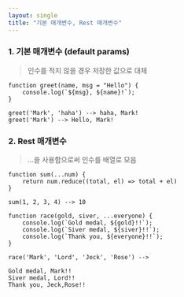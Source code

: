 ```yaml
---
layout: single
title: "기본 매개변수, Rest 매개변수"
---
```


### 1. 기본 매개변수 (default params)   
> 인수를 적지 않을 경우 저장한 값으로 대체

```
function greet(name, msg = "Hello") {
    console.log(`${msg}, ${name}!`);
}

greet('Mark', 'haha') --> haha, Mark!   
greet('Mark') --> Hello, Mark!   
```

### 2.  Rest 매개변수   
> ...을 사용함으로써 인수를 배열로 모음

```
function sum(...num) {
    return num.reduce((total, el) => total + el)
}

sum(1, 2, 3, 4) --> 10
```

```
function race(gold, siver, ...everyone) {
    console.log(`Gold medal, ${gold}!!`);
    console.log(`Siver medal, ${siver}!!`);
    console.log(`Thank you, ${everyone}!!`);
}

race('Mark', 'Lord', 'Jeck', 'Rose') -->

Gold medal, Mark!!
Siver medal, Lord!!
Thank you, Jeck,Rose!!
```
